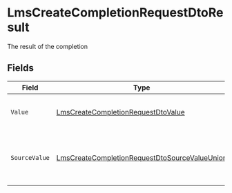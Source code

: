 # LmsCreateCompletionRequestDtoResult

The result of the completion


## Fields

| Field                                                                                                                     | Type                                                                                                                      | Required                                                                                                                  | Description                                                                                                               |
| ------------------------------------------------------------------------------------------------------------------------- | ------------------------------------------------------------------------------------------------------------------------- | ------------------------------------------------------------------------------------------------------------------------- | ------------------------------------------------------------------------------------------------------------------------- |
| `Value`                                                                                                                   | [LmsCreateCompletionRequestDtoValue](../../Models/Components/LmsCreateCompletionRequestDtoValue.md)                       | :heavy_minus_sign:                                                                                                        | The StackOne unified result status.                                                                                       |
| `SourceValue`                                                                                                             | [LmsCreateCompletionRequestDtoSourceValueUnion](../../Models/Components/LmsCreateCompletionRequestDtoSourceValueUnion.md) | :heavy_minus_sign:                                                                                                        | The original result status from the provider before normalization.                                                        |